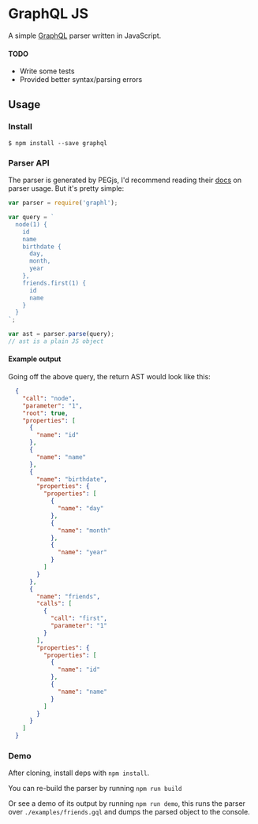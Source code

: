 # GraphQL JS

A simple [GraphQL](https://gist.github.com/wincent/598fa75e22bdfa44cf470) parser written in JavaScript.

#### TODO

 * Write some tests
 * Provided better syntax/parsing errors

## Usage

### Install

```
$ npm install --save graphql
```

### Parser API

The parser is generated by PEGjs, I'd recommend reading their [docs](http://pegjs.org/documentation#using-the-parser) on parser usage. But it's pretty simple:

```js
var parser = require('graphl');

var query = `
  node(1) {
    id
    name
    birthdate {
      day,
      month,
      year
    },
    friends.first(1) {
      id
      name
    }
  }
`;

var ast = parser.parse(query);
// ast is a plain JS object
```

#### Example output

Going off the above query, the return AST would look like this:

```json
  {
    "call": "node",
    "parameter": "1",
    "root": true,
    "properties": [
      {
        "name": "id"
      },
      {
        "name": "name"
      },
      {
        "name": "birthdate",
        "properties": {
          "properties": [
            {
              "name": "day"
            },
            {
              "name": "month"
            },
            {
              "name": "year"
            }
          ]
        }
      },
      {
        "name": "friends",
        "calls": [
          {
            "call": "first",
            "parameter": "1"
          }
        ],
        "properties": {
          "properties": [
            {
              "name": "id"
            },
            {
              "name": "name"
            }
          ]
        }
      }
    ]
  }
```

### Demo

After cloning, install deps with `npm install`.

You can re-build the parser by running `npm run build`

Or see a demo of its output by running `npm run demo`, this runs the parser over `./examples/friends.gql` and dumps the parsed object to the console.
